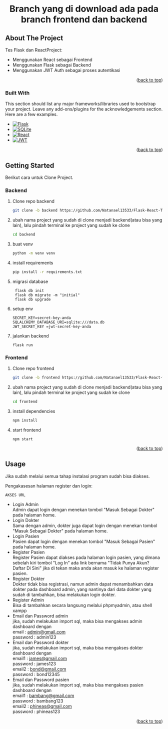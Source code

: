 <!-- Improved compatibility of back to top link: See: https://github.com/othneildrew/Best-README-Template/pull/73 -->
<a id="readme-top"></a>
<!--
*** Thanks for checking out the Best-README-Template. If you have a suggestion
*** that would make this better, please fork the repo and create a pull request
*** or simply open an issue with the tag "enhancement".
*** Don't forget to give the project a star!
*** Thanks again! Now go create something AMAZING! :D
-->



<!-- PROJECT SHIELDS -->
<!--
*** I'm using markdown "reference style" links for readability.
*** Reference links are enclosed in brackets [ ] instead of parentheses ( ).
*** See the bottom of this document for the declaration of the reference variables
*** for contributors-url, forks-url, etc. This is an optional, concise syntax you may use.
*** https://www.markdownguide.org/basic-syntax/#reference-style-links
-->

<!-- PROJECT LOGO -->
<br />
<div align="center">
  <h1 align="center">Branch yang di download ada pada branch frontend dan backend</h1>
</div>

<!-- ABOUT THE PROJECT -->
## About The Project
Tes Flask dan ReactProject:
* Menggunakan React sebagai Frontend
* Menggunakan Flask sebagai Backend
* Menggunakan JWT Auth sebagai proses autentikasi

<p align="right">(<a href="#readme-top">back to top</a>)</p>

### Built With

This section should list any major frameworks/libraries used to bootstrap your project. Leave any add-ons/plugins for the acknowledgements section. Here are a few examples.

* [![Flask][Flask]][Flask-url]
* [![SQLite][SQLite]][SQLite-url]
* [![React][React]][React-url]
* [![JWT][JWT]][JWT-url]

<p align="right">(<a href="#readme-top">back to top</a>)</p>

<!-- GETTING STARTED -->
## Getting Started

Berikut cara untuk Clone Project.

### Backend

1. Clone repo backend
   ```sh
   git clone -b backend https://github.com/Natanael13533/Flask-React-Tes.git
   ```
2. ubah nama project yang sudah di clone menjadi backend(atau bisa yang lain), lalu pindah terminal ke project yang sudah ke clone
   ```sh
   cd backend
   ```
3. buat venv
   ```sh
   python -m venv venv
   ```
4. install requirements
   ```sh
   pip install -r requirements.txt
   ```
5. migrasi database
   ```
    flask db init
    flask db migrate -m "initial"
    flask db upgrade
   ``` 
7. setup env
   ```
   SECRET_KEY=secret-key-anda
   SQLALCHEMY_DATABASE_URI=sqlite:///data.db
   JWT_SECRET_KEY =jwt-secret-key-anda
   ```
8. jalankan backend
   ```
   flask run
   ```
### Frontend

1. Clone repo frontend
   ```sh
   git clone -b frontend https://github.com/Natanael13533/Flask-React-Tes.git
   ```
2. ubah nama project yang sudah di clone menjadi backend(atau bisa yang lain), lalu pindah terminal ke project yang sudah ke clone
   ```sh
   cd frontend
   ```
3. install dependencies
   ```sh
   npm install
   ```
4. start frontend
   ```
   npm start
   ```
<p align="right">(<a href="#readme-top">back to top</a>)</p>

<!-- USAGE EXAMPLES -->
## Usage

Jika sudah melalui semua tahap instalasi program sudah bisa diakses.

Pengakasesan halaman register dan login:

`AKSES URL`
* Login Admin <br/>
  Admin dapat login dengan menekan tombol "Masuk Sebagai Dokter" pada halaman home.
* Login Dokter <br/>
  Sama dengan admin, dokter juga dapat login dengan menekan tombol "Masuk Sebagai Dokter" pada halaman home.
* Login Pasien <br/>
  Pasien dapat login dengan menekan tombol "Masuk Sebagai Pasien" pada halaman home.
* Register Pasien <br/>
  Register Pasien dapat diakses pada halaman login pasien, yang dimana sebelah kiri tombol "Log In" ada link bernama "Tidak Punya Akun? Daftar Di Sini" jika di tekan maka anda akan masuk ke halaman register pasien.
* Register Dokter <br/>
  Dokter tidak bisa registrasi, namun admin dapat menambahkan data dokter pada dashboard admin, yang nantinya dari data dokter yang sudah di tambahkan, bisa melakukan login dokter.
* Register Admin <br/>
  Bisa di tambahkan secara langsung melalui phpmyadmin, atau shell xampp
* Email dan Password admin <br/>
  jika, sudah melakukan import sql, maka bisa mengakses admin dashboard dengan <br/>
  email : admin@gmail.com <br/>
  password : admin123 
* Email dan Password dokter <br/>
  jika, sudah melakukan import sql, maka bisa mengakses dokter dashboard dengan <br/>
  email1 : james@gmail.com <br/>
  password : james123 <br/>
  email2 : bond@gmail.com <br/>
  password : bond12345 
* Email dan Password pasien <br/>
  jika, sudah melakukan import sql, maka bisa mengakses pasien dashboard dengan <br/>
  email1 : bambang@gmail.com <br/>
  password : bambang123 <br/>
  email2 : phineas@gmail.com <br/>
  password : phineas123 

  

<p align="right">(<a href="#readme-top">back to top</a>)</p>

<!-- MARKDOWN LINKS & IMAGES -->
<!-- https://www.markdownguide.org/basic-syntax/#reference-style-links -->
[Flask]: https://img.shields.io/badge/Flask-000000?style=for-the-badge&logo=Flask&logoColor=white
[Flask-url]: https://flask.palletsprojects.com/en/stable/
[SQLite]: https://img.shields.io/badge/SQLite-07405E?style=flat&compact=true&logo=sqlite&logoColor=white
[SQLite-url]: https://sqlite.org/
[React]: https://img.shields.io/badge/-ReactJs-61DAFB?logo=react&logoColor=white&style=for-the-badge
[React-url]: https://react.dev/
[JWT]: https://img.shields.io/badge/JWT-black?style=plastic&logo=JSON%20web%20tokens
[JWT-url]: https://jwt-auth.readthedocs.io/en/develop/
